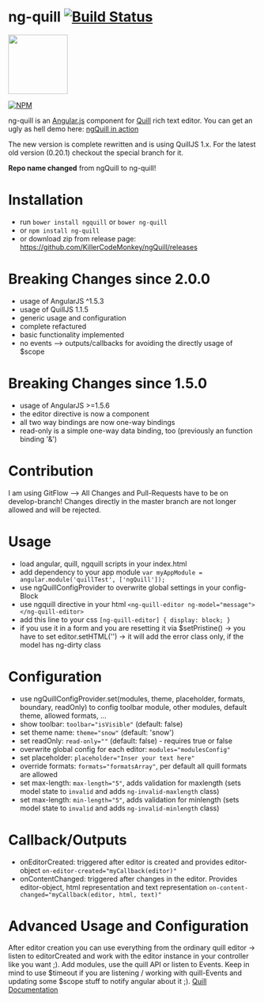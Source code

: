 # ng-quill [![Build Status](https://travis-ci.org/KillerCodeMonkey/ng-quill.svg?branch=develop)](https://travis-ci.org/KillerCodeMonkey/ng-quill)

<img src="https://cloud.githubusercontent.com/assets/2264672/12809927/fd4c3416-cb22-11e5-9b02-80ebd9138255.png" width="120">

[![NPM](https://nodei.co/npm/ng-quill.png)](https://nodei.co/npm/ng-quill/)

ng-quill is an [Angular.js](http://angularjs.org/) component for [Quill](http://quilljs.com/) rich text editor.
You can get an ugly as hell demo here: [ngQuill in action](http://killercodemonkey.github.io/ng-quill/demo.html)

The new version is complete rewritten and is using QuillJS 1.x.
For the latest old version (0.20.1) checkout the special branch for it.

**Repo name changed** from ngQuill to ng-quill!

Installation
============
- run `bower install ngquill` or `bower ng-quill`
- or `npm install ng-quill`
- or download zip from release page: https://github.com/KillerCodeMonkey/ngQuill/releases

Breaking Changes since 2.0.0
============================

- usage of AngularJS ^1.5.3
- usage of QuillJS 1.1.5
- generic usage and configuration
- complete refactured
- basic functionality implemented
- no events --> outputs/callbacks for avoiding the directly usage of $scope

Breaking Changes since 1.5.0
============================

- usage of AngularJS >=1.5.6
- the editor directive is now a component
- all two way bindings are now one-way bindings
- read-only is a simple one-way data binding, too (previously an function binding '&')

Contribution
============

I am using GitFlow --> All Changes and Pull-Requests have to be on develop-branch!
Changes directly in the master branch are not longer allowed and will be rejected.

Usage
=====
- load angular, quill, ngquill scripts in your index.html
- add dependency to your app module `var myAppModule = angular.module('quillTest', ['ngQuill']);`
- use ngQuillConfigProvider to overwrite global settings in your config-Block
- use ngquill directive in your html
`<ng-quill-editor ng-model="message"></ng-quill-editor>`
- add this line to your css `[ng-quill-editor] { display: block; }`
- if you use it in a form and you are resetting it via $setPristine() -> you have to set editor.setHTML('') -> it will add the error class only, if the model has ng-dirty class

Configuration
=============

- use ngQuillConfigProvider.set(modules, theme, placeholder, formats, boundary, readOnly) to config toolbar module, other modules, default theme, allowed formats, ...
- show toolbar: `toolbar="isVisible"` (default: false)
- set theme name: `theme="snow"` (default: 'snow')
- set readOnly: `read-only=""` (default: false) - requires true or false
- overwrite global config for each editor: `modules="modulesConfig"`
- set placeholder: `placeholder="Inser your text here"`
- override formats: `formats="formatsArray"`, per default all quill formats are allowed
- set max-length: `max-length="5"`, adds validation for maxlength (sets model state to `invalid` and adds `ng-invalid-maxlength` class)
- set max-length: `min-length="5"`, adds validation for minlength (sets model state to `invalid` and adds `ng-invalid-minlength` class)

Callback/Outputs
================

- onEditorCreated: triggered after editor is created and provides editor-object `on-editor-created="myCallback(editor)"`
- onContentChanged: triggered after changes in the editor. Provides editor-object, html representation and text representation `on-content-changed="myCallback(editor, html, text)"`

Advanced Usage and Configuration
================================

After editor creation you can use everything from the ordinary quill editor -> listen to editorCreated and work with the editor instance in your controller like you want ;).
Add modules, use the quill API or listen to Events. Keep in mind to use $timeout if you are listening / working with quill-Events and updating some $scope stuff to notify angular about it ;).
[Quill Documentation](http://quilljs.com/docs/quickstart/)

